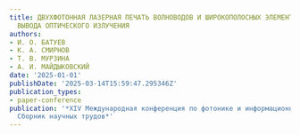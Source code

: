 ```yaml
---
title: ДВУХФОТОННАЯ ЛАЗЕРНАЯ ПЕЧАТЬ ВОЛНОВОДОВ И ШИРОКОПОЛОСНЫХ ЭЛЕМЕНТОВ ВВОДА И
  ВЫВОДА ОПТИЧЕСКОГО ИЗЛУЧЕНИЯ
authors:
- И. О. БАТУЕВ
- К. А. СМИРНОВ
- Т. В. МУРЗИНА
- А. И. МАЙДЫКОВСКИЙ
date: '2025-01-01'
publishDate: '2025-03-14T15:59:47.295346Z'
publication_types:
- paper-conference
publication: '*XIV Международная конференция по фотонике и информационной оптике.
  Сборник научных трудов*'
---
```

